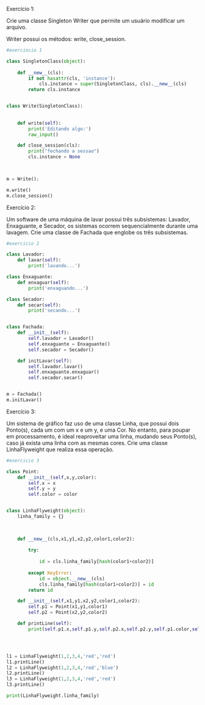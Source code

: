 Exercício 1:

Crie uma classe Singleton Writer que permite um usuário modificar um arquivo.

Writer possui os métodos: write, close_session.

```python
#exerciocio 1

class SingletonClass(object):
    
    def __new__(cls):
        if not hasattr(cls, 'instance'):
            cls.instance = super(SingletonClass, cls).__new__(cls)
        return cls.instance


class Write(SingletonClass):
    
    
    def write(self):
        print('Editando algo:')
        raw_input()

    def close_session(cls):
        print("fechando a sessao")
        cls.instance = None
        


m = Write();

m.write()
m.close_session()
```

Exercício 2:

Um software de uma máquina de lavar possui três subsistemas: Lavador, Enxaguante, e Secador, os sistemas ocorrem sequencialmente durante uma lavagem.
Crie uma classe de Fachada que englobe os três subsistemas.


```python
#exercicio 2

class Lavador:
    def lavar(self):
        print('lavando...')

class Enxaguante:
    def enxaguar(self):
        print('enxaguando...')

class Secador:
    def secar(self):
        print('secando...')


class Fachada:
    def __init__(self):
        self.lavador = Lavador()
        self.enxaguante = Enxaguante()
        self.secador = Secador()

    def initLavar(self):
        self.lavador.lavar()
        self.enxaguante.enxaguar()
        self.secador.secar()


m = Fachada()
m.initLavar()

```

Exercício 3:

Um sistema de gráfico faz uso de uma classe Linha, que possui dois Ponto(s), cada um com um x e um y, e uma Cor.
No entanto, para poupar em processamento, é ideal reaproveitar uma linha, mudando seus Ponto(s), caso já exista uma linha com as mesmas cores.
Crie uma classe LinhaFlyweight que realiza essa operação.



```python
#exercicio 3

class Point:
    def __init__(self,x,y,color):
        self.x = x
        self.y = y
        self.color = color


class LinhaFlyweight(object):
    linha_family = {}
    

    
    def __new__(cls,x1,y1,x2,y2,color1,color2):
        
        try:
            
            id = cls.linha_family[hash(color1+color2)]
            
        except KeyError:
            id = object.__new__(cls)
            cls.linha_family[hash(color1+color2)] = id
        return id

    def __init__(self,x1,y1,x2,y2,color1,color2):
        self.p1 = Point(x1,y1,color1)
        self.p2 = Point(x2,y2,color2)

    def printLine(self):
        print(self.p1.x,self.p1.y,self.p2.x,self.p2.y,self.p1.color,self.p2.color)




l1 = LinhaFlyweight(1,2,3,4,'red','red')
l1.printLine()
l2 = LinhaFlyweight(1,2,3,4,'red','blue')
l2.printLine()
l3 = LinhaFlyweight(1,2,3,4,'red','red')
l3.printLine()

print(LinhaFlyweight.linha_family)


```

